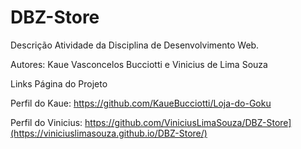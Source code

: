 # DBZ-Store

Descrição
Atividade da Disciplina de Desenvolvimento Web.

Autores: Kaue Vasconcelos Bucciotti e Vinicius de Lima Souza

Links
Página do Projeto

Perfil do Kaue: https://github.com/KaueBucciotti/Loja-do-Goku


Perfil do Vinicius: https://github.com/ViniciusLimaSouza/DBZ-Store](https://viniciuslimasouza.github.io/DBZ-Store/)
